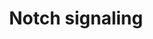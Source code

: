 ---
layout: "project"
type: "project"
current: true
title: "Notch signaling"
description: "this is meta description"
draft: false
image : "images/portfolio/work2.jpg"
bg_image: "images/featue-bg.jpg"
category: "Quiescence"
members: ["Chhavi Sood", "Sarah Siegrist"]
information:
  - label : "Members"
    info : ["Chhavi Sood", "Sarah Siegrist"]
  - label : "Paper"
    info : ""
---